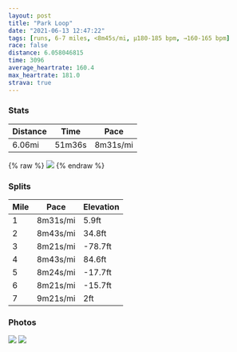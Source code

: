 ```yaml
---
layout: post
title: "Park Loop"
date: "2021-06-13 12:47:22"
tags: [runs, 6-7 miles, <8m45s/mi, μ180-185 bpm, →160-165 bpm]
race: false
distance: 6.058046815
time: 3096
average_heartrate: 160.4
max_heartrate: 181.0
strava: true
---
```


### Stats

| Distance | Time | Pace |
|----------|------|------|
|6.06mi|51m36s|8m31s/mi|

{% raw %}
<img src='https://maps.googleapis.com/maps/api/staticmap?maptype=roadmap&path=enc:inywF`|obMVi@JK\m@Xw@Po@Fq@@i@Es@_@k@g@_@g@Q{AgAgDkBm@i@QKo@o@Wa@Uk@Ka@Eg@Ak@Le@BWRo@f@sB@iAUeAUo@o@aA}Au@e@[i@e@g@}@g@wAYo@y@oAYKWWeBs@IGc@K{@@e@TKN}@\uADe@K}AoAe@k@Yk@UYYkAAM]a@Wg@GEu@Oi@Jm@GyAi@sAOaAYg@]sCkAEMWWm@c@UWeA_BEOWYa@[qFsCaAw@i@u@u@gDIcBP{AF_BCs@GU[y@m@m@_@Sw@k@OCmA}@kAm@wAmAaDuBiCqAu@i@QWSMQUq@g@eAe@u@e@a@]q@EsAJc@?e@Cy@SgAGa@F{@`@c@d@_@Ra@Fe@Ao@Ig@Qy@i@SW]Ug@i@MSe@a@U]s@q@OWKEqA_Bw@u@i@M{ANsCI{Bk@y@]OOWm@[g@So@GI[cAWWa@Kc@N[\KXAR@h@Db@Pf@`AjBDh@Kn@Ud@[V[HY?]EWi@S[YSc@u@c@YOEi@k@WO{Ak@WGe@Fg@PaA`Ag@z@m@pA]nAKrAMl@?p@InASh@I\Bj@RjA`@d@ZLh@?b@Fd@QP[PWDa@N_AFs@V]^]f@QrBC\KZWb@Qn@Af@P|@x@nAnBn@nCX`Bh@l@r@R`@Dh@X^d@^lALt@Dh@Jz@bA~B|@v@NFnAx@v@ZLJ\Hv@ZH?|@l@|@r@Z^r@zATz@P^|@d@d@Ld@BjAOx@JhAx@b@fAj@bDb@rATh@Zb@t@|@n@n@b@Vz@\lAf@ZFd@?lAK^Ix@Wf@Uf@Gd@Ob@?RDl@Tj@X`@ZjAjAx@bAVb@j@jAZz@d@j@`@TdANxCEx@Jf@T\f@VVt@~AhAlBXVV`@PJX`@\T~@bAXTX^rAxBVn@Zd@Nd@b@h@Xd@VPd@Pb@HdEAZI|@Kb@?rBd@XVTj@JbA\zATb@~@`AZThB|@\F`@L^VpAl@jAXjAh@b@Vd@h@`@j@p@zAz@nAZVt@jA^XlAt@X^fAx@F?h@X`@?b@QpAy@Xe@x@gB&key=AIzaSyC1MId7bFpkLXNAaYhBSTb8jLyiSqzbDtM&size=800x800&markers=color:yellow|label:S|40.76789,-73.97841&markers=color:green|label:F|40.76787000000001,-73.97872000000004'>
{% endraw %}

### Splits

| Mile | Pace | Elevation |
|------|------|-----------|
|1|8m31s/mi|5.9ft|
|2|8m43s/mi|34.8ft|
|3|8m21s/mi|-78.7ft|
|4|8m43s/mi|84.6ft|
|5|8m24s/mi|-17.7ft|
|6|8m21s/mi|-15.7ft|
|7|9m21s/mi|2ft|

### Photos
<img src='https://dgtzuqphqg23d.cloudfront.net/MqvyWauFYpU3MVZc_d0LplAWEtNI4rfBDG-jmW6ec_g-576x768.jpg'>

<img src='https://dgtzuqphqg23d.cloudfront.net/x-LYBkRIkZhC6euREjPfpqEi77WmvTbrdgkfuC7pMWU-576x768.jpg'>
